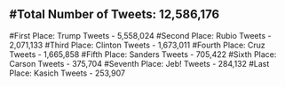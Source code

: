 #Total Number of Tweets: 12,586,176 
---
#First Place: Trump Tweets - 5,558,024
#Second Place: Rubio Tweets - 2,071,133
#Third Place: Clinton Tweets - 1,673,011
#Fourth Place: Cruz Tweets - 1,665,858
#Fifth Place: Sanders Tweets - 705,422
#Sixth Place: Carson Tweets - 375,704
#Seventh Place: Jeb! Tweets - 284,132
#Last Place: Kasich Tweets - 253,907
